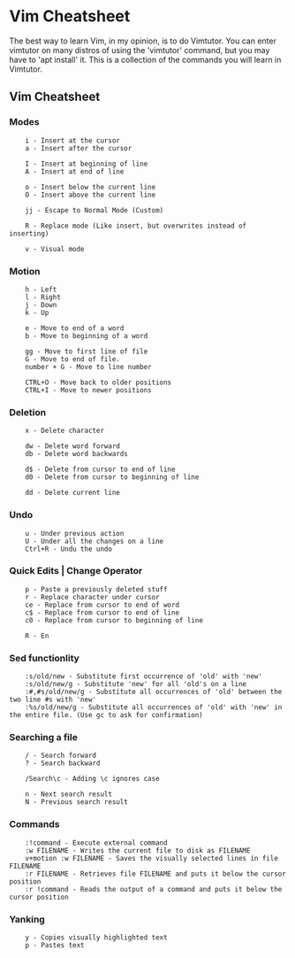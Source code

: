 # Vim Cheatsheet

The best way to learn Vim, in my opinion, is to do Vimtutor. You can enter vimtutor on many distros of using the 'vimtutor' command, but you may have to 'apt install' it. This is a collection of the commands you will learn in Vimtutor.

## Vim Cheatsheet

### Modes

```text
    i - Insert at the cursor
    a - Insert after the cursor

    I - Insert at beginning of line
    A - Insert at end of line

    o - Insert below the current line
    O - Insert above the current line

    jj - Escape to Normal Mode (Custom)

    R - Replace mode (Like insert, but overwrites instead of inserting)

    v - Visual mode
```

### Motion

```text
    h - Left
    l - Right
    j - Down
    k - Up

    e - Move to end of a word
    b - Move to beginning of a word

    gg - Move to first line of file
    G - Move to end of file.
    number + G - Move to line number

    CTRL+O - Move back to older positions
    CTRL+I - Move to newer positions
```

### Deletion

```text
    x - Delete character

    dw - Delete word forward
    db - Delete word backwards

    d$ - Delete from cursor to end of line
    d0 - Delete from cursor to beginning of line

    dd - Delete current line
```

### Undo

```text
    u - Under previous action
    U - Under all the changes on a line
    Ctrl+R - Undu the undo
```

### Quick Edits \| Change Operator

```text
    p - Paste a previously deleted stuff
    r - Replace character under cursor
    ce - Replace from cursor to end of word
    c$ - Replace from cursor to end of line
    c0 - Replace from cursor to beginning of line

    R - En
```

### Sed functionlity

```text
    :s/old/new - Substitute first occurrence of 'old' with 'new'
    :s/old/new/g - Substitute 'new' for all 'old's on a line
    :#,#s/old/new/g - Substitute all occurrences of 'old' between the two line #s with 'new'
    :%s/old/new/g - Substitute all occurrences of 'old' with 'new' in the entire file. (Use gc to ask for confirmation)
```

### Searching a file

```text
    / - Search forward
    ? - Search backward

    /Search\c - Adding \c ignores case

    n - Next search result
    N - Previous search result
```

### Commands

```text
    :!command - Execute external command
    :w FILENAME - Writes the current file to disk as FILENAME
    v+motion :w FILENAME - Saves the visually selected lines in file FILENAME
    :r FILENAME - Retrieves file FILENAME and puts it below the cursor position
    :r !command - Reads the output of a command and puts it below the cursor position
```

### Yanking

```text
    y - Copies visually highlighted text
    p - Pastes text
```

